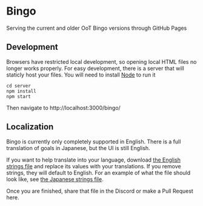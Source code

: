 # Bingo

Serving the current and older OoT Bingo versions through GitHub Pages

## Development

Browsers have restricted local development, so opening local HTML files no longer works properly. For easy development, there is a server that will staticly host your
files. You will need to install [Node](https://nodejs.org) to run it

```
cd server
npm install
npm start
```

Then navigate to http://localhost:3000/bingo/

## Localization

Bingo is currently only completely supported in English. There is a full translation of goals in Japanese, but the UI is still English.

If you want to help translate into your language, download [the English strings file](/localization/en.js) and replace its values with your translations. If you remove strings, they will default to English. For an example of what the file should look like, see [the Japanese strings file](/localization/jp.js).

Once you are finished, share that file in the Discord or make a Pull Request here.
